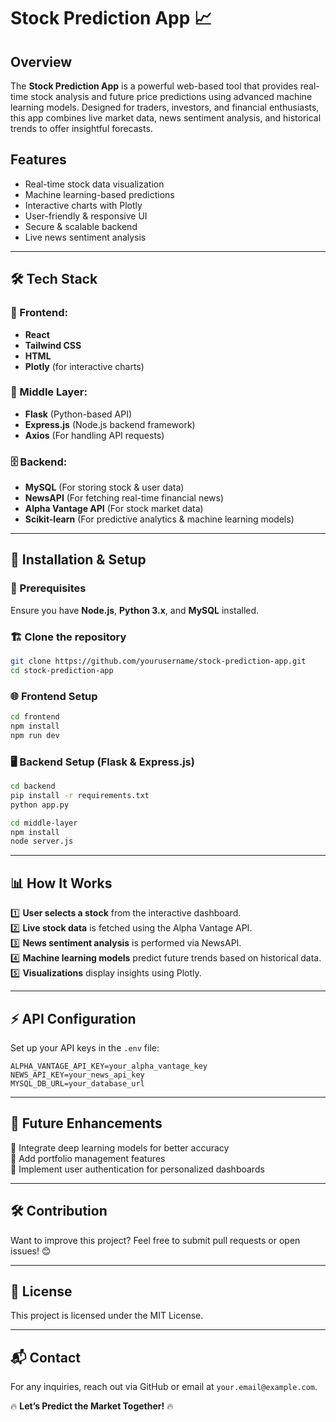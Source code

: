 
# Stock Prediction App 📈

##  Overview
The **Stock Prediction App** is a powerful web-based tool that provides real-time stock analysis and future price predictions using advanced machine learning models. Designed for traders, investors, and financial enthusiasts, this app combines live market data, news sentiment analysis, and historical trends to offer insightful forecasts. 

##  Features
- Real-time stock data visualization
- Machine learning-based predictions
- Interactive charts with Plotly
- User-friendly & responsive UI
- Secure & scalable backend
- Live news sentiment analysis
---

## 🛠️ Tech Stack
### 🎨 Frontend:
- **React** 
- **Tailwind CSS** 
- **HTML** 
- **Plotly**  (for interactive charts)

### 🔄 Middle Layer:
- **Flask**  (Python-based API)
- **Express.js**  (Node.js backend framework)
- **Axios**  (For handling API requests)

### 🗄️ Backend:
- **MySQL**  (For storing stock & user data)
- **NewsAPI**  (For fetching real-time financial news)
- **Alpha Vantage API**  (For stock market data)
- **Scikit-learn**  (For predictive analytics & machine learning models)

---

## 🚀 Installation & Setup
### 🔧 Prerequisites
Ensure you have **Node.js**, **Python 3.x**, and **MySQL** installed.

### 🏗️ Clone the repository
```bash
git clone https://github.com/yourusername/stock-prediction-app.git
cd stock-prediction-app
```

### 🌐 Frontend Setup
```bash
cd frontend
npm install
npm run dev
```

### 🖥️ Backend Setup (Flask & Express.js)
```bash
cd backend
pip install -r requirements.txt
python app.py
```
```bash
cd middle-layer
npm install
node server.js
```

---

## 📊 How It Works
1️⃣ **User selects a stock** from the interactive dashboard.  
2️⃣ **Live stock data** is fetched using the Alpha Vantage API.  
3️⃣ **News sentiment analysis** is performed via NewsAPI.  
4️⃣ **Machine learning models** predict future trends based on historical data.  
5️⃣ **Visualizations** display insights using Plotly.  

---

## ⚡ API Configuration
Set up your API keys in the `.env` file:
```env
ALPHA_VANTAGE_API_KEY=your_alpha_vantage_key
NEWS_API_KEY=your_news_api_key
MYSQL_DB_URL=your_database_url
```

---

## 🚀 Future Enhancements
🔹 Integrate deep learning models for better accuracy  
🔹 Add portfolio management features  
🔹 Implement user authentication for personalized dashboards  

---

## 🛠️ Contribution
Want to improve this project? Feel free to submit pull requests or open issues! 😊

---

## 📜 License
This project is licensed under the MIT License.

---

## 📬 Contact
For any inquiries, reach out via GitHub or email at `your.email@example.com`.

🔥 **Let’s Predict the Market Together!** 🔥
```

